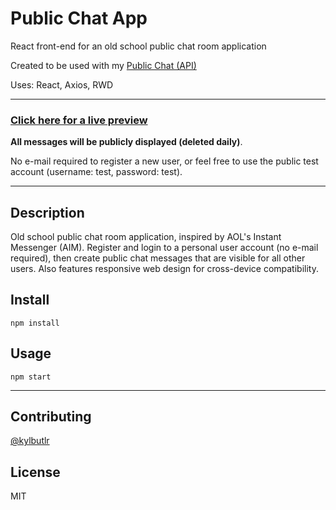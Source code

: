# Public Chat App

React front-end for an old school public chat room application

Created to be used with my [Public Chat (API)](https://github.com/kylbutlr/public-chat-api)

Uses: React, Axios, RWD

***

### [Click here for a live preview](https://kylbutlr-chat-app.herokuapp.com/)

**All messages will be publicly displayed (deleted daily)**.

No e-mail required to register a new user, or feel free to use the public test account (username: test, password: test).

***

## Description

Old school public chat room application, inspired by AOL's Instant Messenger (AIM). Register and login to a personal user account (no e-mail required), then create public chat messages that are visible for all other users. Also features responsive web design for cross-device compatibility.

## Install

```shell
npm install
```

## Usage

```shell
npm start
```

***

## Contributing

[@kylbutlr](https://github.com/kylbutlr)

## License

MIT
